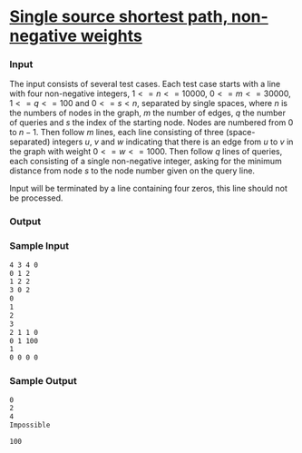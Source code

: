 # [Single source shortest path, non-negative weights](https://liu.kattis.com/courses/AAPS/AAPS25/assignments/uqu3ow/problems/shortestpath1)

### Input

The input consists of several test cases. Each test case starts with a line with four non-negative integers, $1 <= n <= 10 000$, $0 <= m <= 30 000$, $1 <= q <= 100$ and $0 <= s < n$, separated by single spaces, where $n$ is the numbers of nodes in the graph, $m$ the number of edges, $q$ the number of queries and $s$ the index of the starting node. Nodes are numbered from $0$ to $n-1$. Then follow $m$ lines, each line consisting of three (space-separated) integers $u$, $v$ and $w$ indicating that there is an edge from $u$ to $v$ in the graph with weight $0 <= w <= 1000$. Then follow $q$ lines of queries, each consisting of a single non-negative integer, asking for the minimum distance from node $s$ to the node number given on the query line.

Input will be terminated by a line containing four zeros, this line should not be processed.

### Output


### Sample Input 

```bash
4 3 4 0
0 1 2
1 2 2
3 0 2
0
1
2
3
2 1 1 0
0 1 100
1
0 0 0 0

```

### Sample Output 

```bash
0
2
4
Impossible

100

```